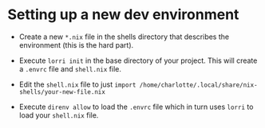 # Setting up a new dev environment

* Create a new `*.nix` file in the shells directory that describes the environment (this is the hard part).

* Execute `lorri init` in the base directory of your project. This will create a `.envrc` file and `shell.nix` file.

* Edit the `shell.nix` file to just `import /home/charlotte/.local/share/nix-shells/your-new-file.nix`

* Execute `direnv allow` to load the `.envrc` file which in turn uses `lorri` to load your `shell.nix` file.
